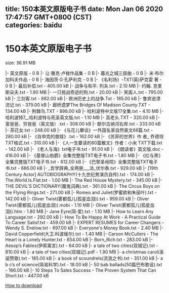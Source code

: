 
title: 150本英文原版电子书
date: Mon Jan 06 2020 17:47:57 GMT+0800 (CST)    
categories: baidu
---

# 150本英文原版电子书
size: 36.91 MB
 
 
|- 英文原版 - 0 B
|- 让·雅克·卢梭作品集 - 0 B
|- 暮光之城三部曲 - 0 B
|- 米·布尔加科夫作品 - 0 B
|- 海因茨·G·孔萨利克 - 0 B
|- 《名利场》-TXT(英)萨克雷 著 - 0 B
|- 最后补偿.txt - 405.00 kB
|- 战争与和平. 列夫.txt - 2.10 MB
|- 约翰. 克里斯朵夫.txt - 1.90 MB
|- 一只挑战奇迹的狗.txt - 20.00 kB
|- 笑面人.txt - 795.00 kB
|- 三剑客.txt - 882.00 kB
|- 欧洲历史上的战争.Txt - 185.00 kB
|- 鲁宾逊漂流记.txt - 379.00 kB
|- 廊桥遗梦The Bridges Of Madison County.TXT - 134.00 kB
|- 荆棘鸟.TXT - 898.00 kB
|- 哈利波特中文版17全集.txt - 4.10 MB
|- 哈利波特7__哈利波特与死圣英文版.txt - 1.10 MB
|- 高老头.TXT - 320.00 kB
|- 富爸爸、穷爸爸（英文版）.txt - 308.00 kB
|- 额尔古纳河右岸.txt - 333.00 kB
|- 茶花女.txt - 248.00 kB
|- 《与花儿攀谈》一外国名家自然美文66篇.txt - 280.00 kB
|- 《肖申克的救赎》.txt - 162.00 kB
|- 《苏菲的世界》作 者_ 乔德坦 TXT格式.txt - 310.00 kB
|- 《人一生要读的60篇散文》作者：小米 TXT下载.txt - 142.00 kB
|- 《老人与海》txt电子书.txt - 91.00 kB
|- 《朗读者》英文版.doc - 416.00 kB
|- 《基督山伯爵》全集完整版TXT电子书.txt - 1.80 MB
|- 《红与黑》全集完整版TXT电子书.txt - 612.00 kB
|- 《巴黎圣母院》全集完整版TXT电子书.txt - 686.00 kB
|- _哲学辞典_全两册___法_伏尔泰.txt - 929.00 kB
|- [19th Century Actor] AUTOBIOGRAPHY(十九世纪男演员自传).txt - 174.00 kB
|- The.World.Is.Flat.txt - 1.00 MB
|- The Red House Mystery.txt - 345.00 kB
|- THE DEVIL’S DICTIONARY(魔鬼词典).txt - 361.00 kB
|- The Circus Boys on the Flying Rings.txt - 271.00 kB
|- Romeo and Juliet(罗蜜欧和朱丽叶).txt - 142.00 kB
|- Oliver Twist(雾都孤儿(孤星血泪)).txt - 959.00 kB
|- Oliver Twist(雾都孤儿(孤星血泪)).mobi - 1.10 MB
|- Oliver Twist(雾都孤儿(孤星血泪)).htm - 1.80 MB
|- Jane Eyre(简·爱).txt - 1.10 MB
|- How to Learn Any Language.txt - 292.00 kB
|- How To Be Happy At Work - A Practical Guide To Career Satisf.txt - 459.00 kB
|- EXPERT RESUMES for Career Changers - Wendy S. Enelow.txt - 697.00 kB
|- Everyone's Money Book.txt - 2.40 MB
|- David Copperfield(大卫.科波维尔).txt - 1.40 MB
|- Carson McCullers - The Heart is a Lonely Hunter.txt - 654.00 kB
|- Born_Rich.txt - 283.00 kB
|- Aesop’s Fables(伊索寓言).txt - 64.00 kB
|- a tale of two cities(双城记).txt - 810.00 kB
|- a tale of two cities(双城记).pdf - 1.90 MB
|- a christmas carol(圣诞赞歌).txt - 185.00 kB
|- a book of scoundrels(流浪之书).txt - 351.00 kB
|- a b c’s of science(简易科学).txt - 18.00 kB
|- 50 bab ballads(50篇巴布歌谣).txt - 166.00 kB
|- 10 Steps To Sales Success - The Proven System That Can Short.txt - 447.00 kB

[How to download](https://bpcam.bemobtrk.com/go/2ceec3aa-1ca2-46d6-b9ff-aaa5c184517c?jno=4714)